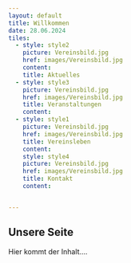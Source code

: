 ```yaml
---
layout: default
title: Willkommen
date: 28.06.2024
tiles:
  - style: style2
    picture: Vereinsbild.jpg
    href: images/Vereinsbild.jpg
    content:
    title: Aktuelles
  - style: style3
    picture: Vereinsbild.jpg
    href: images/Vereinsbild.jpg
    title: Veranstaltungen
    content:
  - style: style1
    picture: Vereinsbild.jpg
    href: images/Vereinsbild.jpg
    title: Vereinsleben
    content:
    style: style4
    picture: Vereinsbild.jpg
    href: images/Vereinsbild.jpg
    title: Kontakt
    content:


---
```


## Unsere Seite

Hier kommt der Inhalt....
